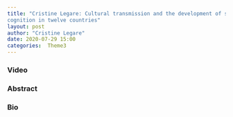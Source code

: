 ```yaml
---
title: "Cristine Legare: Cultural transmission and the development of social
cognition in twelve countries"
layout: post
author: "Cristine Legare"
date: 2020-07-29 15:00
categories:  Theme3
---
```


### Video

### Abstract

### Bio
